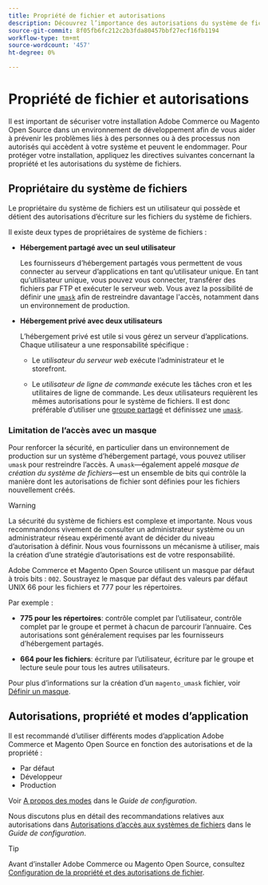 ```yaml
---
title: Propriété de fichier et autorisations
description: Découvrez l’importance des autorisations du système de fichiers lors de l’utilisation d’installations sur site d’Adobe Commerce et de Magento Open Source.
source-git-commit: 8f05fb6fc212c2b3fda80457bbf27ecf16fb1194
workflow-type: tm+mt
source-wordcount: '457'
ht-degree: 0%

---
```



# Propriété de fichier et autorisations

Il est important de sécuriser votre installation Adobe Commerce ou Magento Open Source dans un environnement de développement afin de vous aider à prévenir les problèmes liés à des personnes ou à des processus non autorisés qui accèdent à votre système et peuvent le endommager. Pour protéger votre installation, appliquez les directives suivantes concernant la propriété et les autorisations du système de fichiers.

## Propriétaire du système de fichiers

Le propriétaire du système de fichiers est un utilisateur qui possède et détient des autorisations d’écriture sur les fichiers du système de fichiers.

Il existe deux types de propriétaires de système de fichiers :

- **Hébergement partagé avec un seul utilisateur**

   Les fournisseurs d’hébergement partagés vous permettent de vous connecter au serveur d’applications en tant qu’utilisateur unique. En tant qu’utilisateur unique, vous pouvez vous connecter, transférer des fichiers par FTP et exécuter le serveur web. Vous avez la possibilité de définir une [`umask`](#restrict-access-with-a-umask) afin de restreindre davantage l&#39;accès, notamment dans un environnement de production.

- **Hébergement privé avec deux utilisateurs**

   L’hébergement privé est utile si vous gérez un serveur d’applications. Chaque utilisateur a une responsabilité spécifique :

   - Le _utilisateur du serveur web_ exécute l’administrateur et le storefront.

   - Le _utilisateur de ligne de commande_ exécute les tâches cron et les utilitaires de ligne de commande.
   Les deux utilisateurs requièrent les mêmes autorisations pour le système de fichiers. Il est donc préférable d’utiliser une [groupe partagé](configure-permissions.md#set-ownership-and-permissions-for-two-users) et définissez une [`umask`](#restrict-access-with-a-umask).

### Limitation de l’accès avec un masque

Pour renforcer la sécurité, en particulier dans un environnement de production sur un système d’hébergement partagé, vous pouvez utiliser `umask` pour restreindre l’accès. A `umask`—également appelé _masque de création du système de fichiers_—est un ensemble de bits qui contrôle la manière dont les autorisations de fichier sont définies pour les fichiers nouvellement créés.

>[!WARNING]
>
>La sécurité du système de fichiers est complexe et importante. Nous vous recommandons vivement de consulter un administrateur système ou un administrateur réseau expérimenté avant de décider du niveau d’autorisation à définir. Nous vous fournissons un mécanisme à utiliser, mais la création d’une stratégie d’autorisations est de votre responsabilité.

Adobe Commerce et Magento Open Source utilisent un masque par défaut à trois bits : `002`. Soustrayez le masque par défaut des valeurs par défaut UNIX 66 pour les fichiers et 777 pour les répertoires.

Par exemple :

- **775 pour les répertoires**: contrôle complet par l’utilisateur, contrôle complet par le groupe et permet à chacun de parcourir l’annuaire. Ces autorisations sont généralement requises par les fournisseurs d’hébergement partagés.

- **664 pour les fichiers**: écriture par l’utilisateur, écriture par le groupe et lecture seule pour tous les autres utilisateurs.

Pour plus d’informations sur la création d’un `magento_umask` fichier, voir [Définir un masque](../../next-steps/set-umask.md).

## Autorisations, propriété et modes d’application

Il est recommandé d’utiliser différents modes d’application Adobe Commerce et Magento Open Source en fonction des autorisations et de la propriété :

- Par défaut
- Développeur
- Production

Voir [A propos des modes](../../../configuration/bootstrap/application-modes.md) dans le _Guide de configuration_.

Nous discutons plus en détail des recommandations relatives aux autorisations dans [Autorisations d’accès aux systèmes de fichiers](../../../configuration/deployment/file-system-permissions.md) dans le _Guide de configuration_.

>[!TIP]
>
>Avant d’installer Adobe Commerce ou Magento Open Source, consultez [Configuration de la propriété et des autorisations de fichier](configure-permissions.md).
